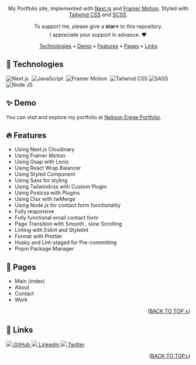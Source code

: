 <div id='top' align="center">

My Portfolio site, implemented with [Next.js](https://nextjs.org/) and [Framer Motion](https://www.framer.com/motion/). Styled with [Tailwind CSS](https://tailwindcss.com/) and [SCSS]().

<p>
  To support me, please give a <strong>star⭐</strong>
  to this repository.
  <br/>
  I appreciate your support in advance. ❤
</p>

<p>

[Technologies](#-technologies) •
[Demo](#-demo) •
[Features](#-features) •
[Pages](#-pages) •
[Links](#-links)

</p>

</div>

## 🔧 Technologies

![Next.js](https://img.shields.io/badge/-Next.js-05122A?style=for-the-badge&logo=next.js)&nbsp;
![JavaScript](https://img.shields.io/badge/-JavaScript-05122A?style=for-the-badge&logo=javascript)&nbsp;
![Framer Motion](https://img.shields.io/badge/-FramerMotion-05122A?style=for-the-badge&logo=framer)&nbsp;
![Tailwind CSS](https://img.shields.io/badge/-TailwindCSS-05122A?style=for-the-badge&logo=tailwindCSS&logoColor=06B6D4)
![SASS](https://img.shields.io/badge/-SaSS-05122A?style=for-the-badge&logo=sass&logoColor=06B6D4)&nbsp;
![Node JS](https://img.shields.io/badge/-NodeJS-05122A?style=for-the-badge&logo=node.js&logoColor=06B6D4)

## ✨ Demo

You can visit and explore my portfolio at [Nekson Erege Portfolio](https://nelson-erege-portfolio.vercel.app/).

## 🔥 Features

- Using Next.js Cloudinary
- Using Framer Motion
- Using Gsap with Lenis
- Using React Wrap Balancer
- Using Styled Component
- Using Sass for styling
- Using Tailwindcss with Custom Plugin
- Using Postcss with Plugins
- Using Clsx with twMerge
- Using Node.js for contact form functionality
- Fully responsive
- Fully functional email contact form
- Page Transition with Smooth , slow Scrolling
- Linting with Eslint and Stylelint
- Format with Prettier
- Husky and Lint-staged for Pre-committing
- Pnpm Package Manager

## 📃 Pages

- Main (index)
- About
- Contact
- Work

<p align="right">(<a href="#top">BACK TO TOP 🔝</a>)</p>

## 🔗 Links

<p>
  <a href="https://github.com/eregeikechukwu">
    <img src="https://img.shields.io/badge/Github-000?style=flat&logo=github&logoColor=white"/>
    GitHub 
  </a>
  <a href="https://www.linkedin.com/in/nelson-erege-b979282a6">
    <img src="https://img.shields.io/badge/linkedin-0A66C2?style=flat&logo=linkedin&logoColor=white"/>
    Linkedin 
  </a>
  <a href="https://twitter.com/EregeNelso40316">
    <img src="https://img.shields.io/badge/twitter-1DA1F2?style=flat&logo=twitter&logoColor=white"/>
    Twitter 
  </a>
</p>

<p align="right">(<a href="#top">BACK TO TOP🔝</a>)</p>
